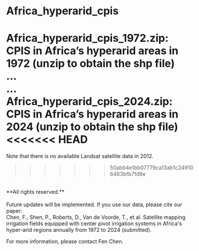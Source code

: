 # Africa_hyperarid_cpis

Africa_hyperarid_cpis_1972.zip: CPIS in Africa’s hyperarid areas in 1972 (unzip to obtain the shp file)  
…  
…  
Africa_hyperarid_cpis_2024.zip: CPIS in Africa’s hyperarid areas in 2024 (unzip to obtain the shp file)  
<<<<<<< HEAD
=======

Note that there is no available Landsat satellite data in 2012.
>>>>>>> 50abb4e1bb07779ca13ab1c249106463bfb7fd8e
<br />  
**All rights reserved.**
<br />
<br /> 
Future updates will be implemented. If you use our data, please cite our paper:
<br />
Chen, F., Shen, P., Roberts, D., Van de Voorde, T., et al. Satellite mapping irrigation fields equipped with center pivot irrigation systems in Africa's hyper-arid regions annually from 1972 to 2024 (submitted).

For more information, please contact Fen Chen.
